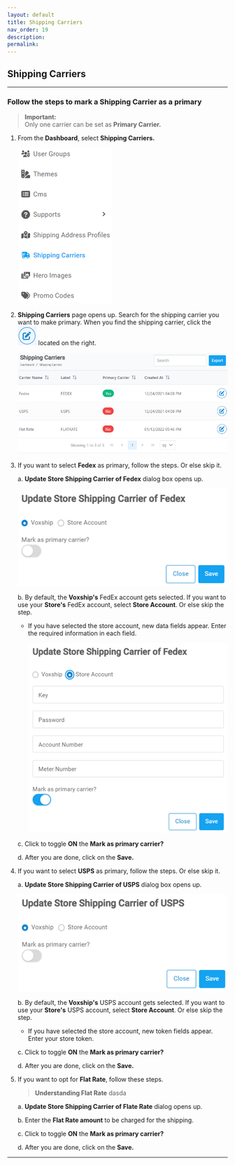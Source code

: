 ```yaml
---
layout: default
title: Shipping Carriers
nav_order: 19
description:
permalink:
---
```


## Shipping Carriers

---

### Follow the steps to mark a Shipping Carrier as a primary

> **Important:** <br>
> Only one carrier can be set as **Primary Carrier.**

1. From the **Dashboard**, select **Shipping Carriers.**

   ![shipping_carrier_dashboard](../../images/shippingcarriers/shippingcarrier_dashboard.png)

2. **Shipping Carriers** page opens up. Search for the shipping carrier you want to make primary. When you find the shipping carrier, click the ![edit_button](../../images/buttons/editbtn.png) located on the right.

   ![shippingcarriers_page](../../images/shippingcarriers/shippingcarrier_page.png)

3. If you want to select **Fedex** as primary, follow the steps. Or else skip it.

   a. **Update Store Shipping Carrier of Fedex** dialog box opens up.

   ![fedex_update](../../images/shippingcarriers/fedex_update.png)

   b. By default, the **Voxship's** FedEx account gets selected. If you want to use your **Store's** FedEx account, select **Store Account**. Or else skip the step.

   - If you have selected the store account, new data fields appear. Enter the required information in each field.

     ![store_account](../../images/shippingcarriers/fedex_update_store.png)

   c. Click to toggle **ON** the **Mark as primary carrier?**

   d. After you are done, click on the **Save.**

4. If you want to select **USPS** as primary, follow the steps. Or else skip it.

   a. **Update Store Shipping Carrier of USPS** dialog box opens up.

   ![usps_dialog](../../images/shippingcarriers/usps_update.png)

   b. By default, the **Voxship's** USPS account gets selected. If you want to use your **Store's** USPS account, select **Store Account**. Or else skip the step.

   - If you have selected the store account, new token fields appear. Enter your store token.

   c. Click to toggle **ON** the **Mark as primary carrier?**

   d. After you are done, click on the **Save.**

5. If you want to opt for **Flat Rate**, follow these steps.

   > **Understanding Flat Rate**
   > dasda

   a. **Update Store Shipping Carrier of Flate Rate** dialog opens up.

   b. Enter the **Flat Rate amount** to be charged for the shipping.

   c. Click to toggle **ON** the **Mark as primary carrier?**

   d. After you are done, click on the **Save.**

---

